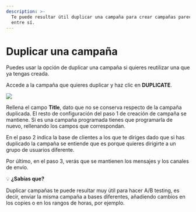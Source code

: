 ```yaml
---
description: >-
  Te puede resultar útil duplicar una campaña para crear campañas parecidas
  entre sí.
---
```


# Duplicar una campaña

Puedes usar la opción de duplicar una campaña si quieres reutilizar una que ya tengas creada.

Accede a la campaña que quieres duplicar y haz clic en **DUPLICATE**.

![](https://lh5.googleusercontent.com/BlPqEadeXAiHbkqgWAWfvhogPtVl9h-BpcZcO9M3idXqJFqIWl5XMVdidd_mSRbRM-vWFDJmBohjW1x9dw5QBwiwHhWrYMyaa5TkDwdwdisvBjbmf-q-a_Sobh6aFIvANH_QS27Y)

Rellena el campo **Title**, dato que no se conserva respecto de la campaña duplicada. El resto de configuración del paso 1 de creación de campaña se mantiene. Si es una campaña programada tienes que programarla de nuevo, rellenando los campos que correspondan.

En el paso 2 indica la base de clientes a los que te diriges dado que si has duplicado la campaña se entiende que es porque quieres dirigirte a un grupo de usuarios diferente.

Por último, en el paso 3, verás que se mantienen los mensajes y los canales de envío.

💡 **¿Sabías que?**

Duplicar campañas te puede resultar muy útil para hacer A/B testing, es decir, enviar la misma campaña a bases diferentes, añadiendo cambios en los copies o en los rangos de horas, por ejemplo.

